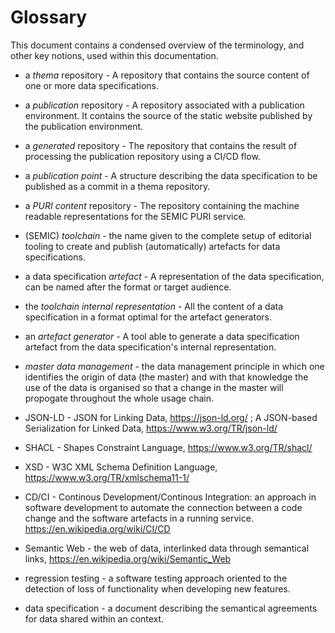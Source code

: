 # Glossary

This document contains a condensed overview of the terminology, and other key notions, used within this documentation.

- a _thema_ repository - A repository that contains the source content of one or more data specifications. 
- a _publication_ repository - A repository associated with a publication environment. It contains the source of the static website published by the publication environment.
- a _generated_ repository - The repository that contains the result of processing the publication repository using a CI/CD flow.
- a _publication point_ - A structure describing the data specification to be published as a commit in a thema repository.
- a _PURI content_ repository - The repository containing the machine readable representations for the SEMIC PURI service.
- (SEMIC) _toolchain_ - the name given to the complete setup of editorial tooling to create and publish (automatically) artefacts for data specifications.

- a data specification _artefact_ - A representation of the data specification, can be named after the format or target audience.
- the _toolchain internal representation_ - All the content of a data specification in a format optimal for the artefact generators.
- an _artefact generator_ - A tool able to generate a data specification artefact from the data specification's internal representation.

- _master data management_ - the data management principle in which one identifies the origin of data (the master) and with that knowledge the use of the data is organised so that a change in the master will propogate throughout the whole usage chain. 


- JSON-LD - JSON for Linking Data, https://json-ld.org/ ; A JSON-based Serialization for Linked Data, https://www.w3.org/TR/json-ld/
- SHACL  - Shapes Constraint Language, https://www.w3.org/TR/shacl/
- XSD - W3C XML Schema Definition Language, https://www.w3.org/TR/xmlschema11-1/
- CD/CI - Continous Development/Continous Integration: an approach in software development to automate the connection between a code change and the software artefacts in a running service. https://en.wikipedia.org/wiki/CI/CD
- Semantic Web - the web of data, interlinked data through semantical links, https://en.wikipedia.org/wiki/Semantic_Web
- regression testing - a software testing approach oriented to the detection of loss of functionality when developing new features.
- data specification - a document describing the semantical agreements for data shared within an context.

